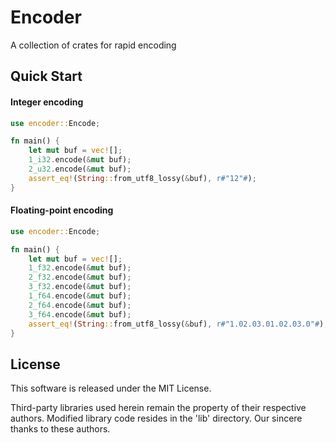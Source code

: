 Encoder
==========================

A collection of crates for rapid encoding

## Quick Start

#### Integer encoding

```rust
use encoder::Encode;

fn main() {
    let mut buf = vec![];
    1_i32.encode(&mut buf);
    2_u32.encode(&mut buf);
    assert_eq!(String::from_utf8_lossy(&buf), r#"12"#);
}
```

#### Floating-point encoding

```rust
use encoder::Encode;

fn main() {
    let mut buf = vec![];
    1_f32.encode(&mut buf);
    2_f32.encode(&mut buf);
    3_f32.encode(&mut buf);
    1_f64.encode(&mut buf);
    2_f64.encode(&mut buf);
    3_f64.encode(&mut buf);
    assert_eq!(String::from_utf8_lossy(&buf), r#"1.02.03.01.02.03.0"#);
}
```

## License

This software is released under the MIT License.

Third-party libraries used herein remain the property of their respective authors. Modified library code resides in the 'lib' directory. Our sincere thanks to these authors.